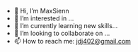 - 👋 Hi, I’m MaxSienn
- 👀 I’m interested in ...
- 🌱 I’m currently learning new skills...
- 💞️ I’m looking to collaborate on ...
- 📫 How to reach me: jdj402@gmail.com

<!---
 MaxSienn/jdj402 is a ✨ special ✨ repository because its `README.md` (this file) appears on your GitHub profile.
You can click the Preview link to take a look at your changes.
--->
